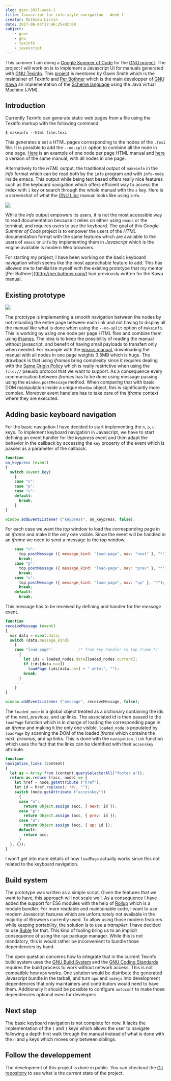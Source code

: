 ```yaml
---
slug: gsoc-2017-week-1
title: Javascript for info-style navigation - Week 1
creator: Mathieu Lirzin
date: 2017-06-03T17:46:25+02:00
subject:
    - gsoc
    - gnu
    - texinfo
    - javascript
---
```


This summer I am doing a [Google Summer of Code](https://summerofcode.withgoogle.com/) for the [GNU project](https://www.gnu.org).  The project I will work on is to implement a Javascript UI for manuals generated with [GNU Texinfo](https://www.gnu.org/texinfo).  This [project](https://summerofcode.withgoogle.com/projects/#6199074135998464) is mentored by Gavin Smith which is the maintainer of Texinfo and [Per Bothner](http://per.bothner.com/) which is the main developper of [GNU Kawa](https://www.gnu.org/software/kawa) an implementation of the [Scheme language](https://en.wikipedia.org/wiki/Scheme_(programming_language)) using the Java virtual Machine (JVM).

## Introduction

Currently Texinfo can generate static web pages from a file using the Texinfo markup with the following command:

```shell
$ makeinfo --html file.texi
```

This generates a set a HTML pages corresponding to the nodes of the `.texi` file.  It is possible to add the `--no-split` option to combine all the node in one page.  [Here](https://www.gnu.org/software/hello/manual/html_node/index.html) is an example of one node per page HTML manual and [here](https://www.gnu.org/software/hello/manual/hello.html) a version of the same manual, with all nodes in one page.

Alternatively to the *HTML* output, the traditional output of `makeinfo` in the *info* format which can be read both by the `info` program and with `info-mode` inside emacs.  This output while being text based offers really nice features such as the keyboard navigation which offers efficient way to access the index with `i` key or search through the whole manual with the `s` key.  Here is a screenshot of what the [GNU Libc](https://www.gnu.org/software/libc/) manual looks like using `info`.

![](/images/info-libc.png)

While the *info* output empowers its users, it is not the most accessible way to read documentation because it relies on either using `emacs` or the terminal, and requires users to use the keyboard.  The goal of this *Google Summer of Code* project is to empower the users of the *HTML* documentation format with the same features which are available to the users of `emacs` or `info` by implementing them in *Javascript* which is the engine available is modern Web browsers.

For starting my project, I have been working on the basic keyboard navigation which seems like the most approchable feature to add.  This has allowed me to familiarize myself with the existing prototype that my mentor [Per Bothner]((http://per.bothner.com/) had previously written for the Kawa manual.

## Existing prototype

![](/images/kawa-prototype.png)

The prototype is implementing a smooth navigation between the nodes by not reloading the entire page between each link and not having to display all the manual like what is done when using the `--no-split` option of `makeinfo`.  This is working by using one node per page HTML files and combine them using [iframes](https://developer.mozilla.org/en-US/docs/Web/HTML/Element/iframe).  The idea is to keep the possibility of reading the manual without javascript, and benefit of having small payloads to transfert only when needed.  For example with the [emacs manual](https://www.gnu.org/software/emacs/manual/emacs.html), downloading the manual with all nodes in one page weights 3.5MB which is huge.  The drawback is that using *iframes* bring complexity since it requires dealing with the [Same Origin Policy](https://en.wikipedia.org/wiki/Same-origin_policy) which is really restrictive when using the `file://` pseudo protocol that we want to support.  As a consequence every communication between *iframes* has to be done using message passing using the `Window.postMessage` method.  When comparing that with basic DOM manipulation inside a unique `Window` object, this is significantly more complex.  Moreover event handlers has to take care of the *iframe* context where they are executed.

## Adding basic keyboard navigation

For the basic navigation I have decided to start implementing the `n`, `p`, `u` keys.  To implement keyboard navigation in Javascript, we have to start defining an event handler for the *keypress* event and then adapt the behavior in the callback by accessing the `key` property of the event which is passed as a parameter of the callback.

```js
function
on_keypress (event)
{
  switch (event.key)
    {
    case "n":
    case "p":
    case "u":
    default:
      break;
    }
}

window.addEventListener ("keypress", on_keypress, false);
```

For each case we want the *top* window to load the corresponding page in an *iframe* and make it the only one visible.  Since the event will be handled in an *iframe* we need to send a message to the *top* window.

```js
    case "n":
      top.postMessage ({ message_kind: "load-page", nav: "next" }, "*");
      break;
    case "p":
      top.postMessage ({ message_kind: "load-page", nav: "prev" }, "*");
      break;
    case "u":
      top.postMessage ({ message_kind: "load-page", nav: "up" }, "*");
      break;
    default:
      break;
```

This message has to be received by defining and handler for the *message* event.

```js
function
receiveMessage (event)
{
  var data = event.data;
  switch (data.message_kind)
    {
    case "load-page":           /* from key handler to top frame */
      {
        let ids = loaded_nodes.data[loaded_nodes.current];
        if (ids[data.nav])
          loadPage (ids[data.nav] + ".xhtml", "");
        break;
      }
     ...
    }
}

window.addEventListener ("message", receiveMessage, false);
```

The `loaded_node` is a global object treated as a dictionary containing the ids of the *next*, *previous*, and *up* links.  The associated id is then passed to the `loadPage` function which is in charge of loading the corresponding page in an *iframe* and making it the only one visible.  `loaded_node` is populated by `loadPage` by scanning the DOM of the loaded *iframe* which contains the *next*, *previous*, and *up* links.  This is done with the `navigation_link` function which uses the fact that the links can be identified with their `accesskey` attribute.

```js
function
navigation_links (content)
{
  let as = Array.from (content.querySelectorAll("footer a"));
  return as.reduce ((acc, node) => {
    let href = node.getAttribute ("href");
    let id = href.replace(/.*#/, "");
    switch (node.getAttribute ("accesskey"))
      {
      case "n":
        return Object.assign (acc, { next: id });
      case "p":
        return Object.assign (acc, { prev: id });
      case "u":
        return Object.assign (acc, { up: id });
      default:
        return acc;
      }
  }, {});
}
```

I won't get into more details of how `loadPage` actually works since this not related to the keyboard navigation.

## Build system

The prototype was written as a simple script.  Given the features that we want to have, this approach will not scale well.  As a consequence I have added the support for ES6 modules with the help of [Rollup](https://rollupjs.org/) which is a module bundler.  For more readable and maintainable code, I want to use modern Javascript features which are unfortunately not available in the majority of Browsers currently used.  To allow using those modern features while keeping portability, the solution is to use a *transpiler*.  I have decided to use [Buble](https://buble.surge.sh/) for that.  This kind of tooling bring us to an implicit consequence of using the `npm` package manager.  While this is not mandatory, this is would rather be inconvenient to bundle those dependencies by hand.

The open question concerns how to integrate that in the current Texinfo build system uses the [GNU Build System](https://www.gnu.org/software/automake/manual/html_node/GNU-Build-System.html#GNU-Build-System) and the [GNU Coding Standards](https://www.gnu.org/prep/standards/html_node/index.html) requires the build process to work without network access.  This is not compatible how `npm` works.  One solution would be distribute the generated Javascript bundle in the tarball, and turn `npm` and `nodejs` into development dependencies that only maintainers and contributors would need to have them.  Additionally it should be possible to configure `autoconf` to make those dependencies optional even for developers.

## Next step

The basic keyboard navigation is not complete for now.  It lacks the implementation of the `[` and `]` keys which allows the user to navigate following a depth first walk through the manual instead of what is done with the `n` and `p` keys which moves only between siblings.

## Follow the developpement

The development of this project is done in public.  You can checkout the [Git repository](https://notabug.org/mthl/texinfo) to see what is the current state of the project.

